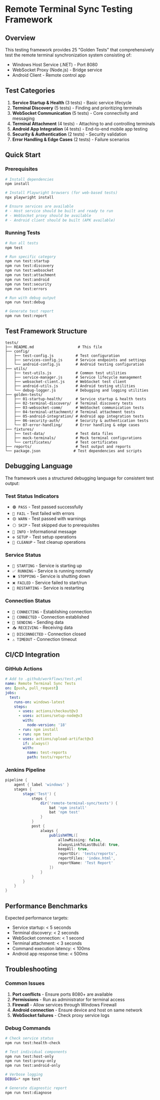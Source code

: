 # Remote Terminal Sync Testing Framework

## Overview
This testing framework provides 25 "Golden Tests" that comprehensively test the remote terminal synchronization system consisting of:
- Windows Host Service (.NET) - Port 8080
- WebSocket Proxy (Node.js) - Bridge service
- Android Client - Remote control app

## Test Categories
1. **Service Startup & Health** (3 tests) - Basic service lifecycle
2. **Terminal Discovery** (5 tests) - Finding and prioritizing terminals
3. **WebSocket Communication** (5 tests) - Core connectivity and messaging
4. **Terminal Attachment** (4 tests) - Attaching to and controlling terminals
5. **Android App Integration** (4 tests) - End-to-end mobile app testing
6. **Security & Authentication** (2 tests) - Security validation
7. **Error Handling & Edge Cases** (2 tests) - Failure scenarios

## Quick Start

### Prerequisites
```bash
# Install dependencies
npm install

# Install Playwright browsers (for web-based tests)
npx playwright install

# Ensure services are available
# - Host service should be built and ready to run
# - WebSocket proxy should be available
# - Android client should be built (APK available)
```

### Running Tests

```bash
# Run all tests
npm test

# Run specific category
npm run test:startup
npm run test:discovery
npm run test:websocket
npm run test:attachment
npm run test:android
npm run test:security
npm run test:errors

# Run with debug output
npm run test:debug

# Generate test report
npm run test:report
```

## Test Framework Structure

```
tests/
├── README.md                    # This file
├── config/
│   ├── test-config.js          # Test configuration
│   ├── services-config.js      # Service endpoints and settings
│   └── android-config.js       # Android testing configuration
├── utils/
│   ├── test-utils.js           # Common test utilities
│   ├── service-manager.js      # Service lifecycle management
│   ├── websocket-client.js     # WebSocket test client
│   ├── android-utils.js        # Android testing utilities
│   └── debug-logger.js         # Debugging and logging utilities
├── golden-tests/
│   ├── 01-startup-health/      # Service startup & health tests
│   ├── 02-terminal-discovery/  # Terminal discovery tests
│   ├── 03-websocket-comm/      # WebSocket communication tests
│   ├── 04-terminal-attachment/ # Terminal attachment tests
│   ├── 05-android-integration/ # Android app integration tests
│   ├── 06-security-auth/       # Security & authentication tests
│   └── 07-error-handling/      # Error handling & edge cases
├── fixtures/
│   ├── test-data/              # Test data files
│   ├── mock-terminals/         # Mock terminal configurations
│   └── certificates/           # Test certificates
├── reports/                    # Test output and reports
└── package.json               # Test dependencies and scripts
```

## Debugging Language

The framework uses a structured debugging language for consistent test output:

### Test Status Indicators
- `🟢 PASS` - Test passed successfully
- `🔴 FAIL` - Test failed with errors
- `🟡 WARN` - Test passed with warnings
- `⚪ SKIP` - Test skipped due to prerequisites
- `🔵 INFO` - Informational message
- `⚙️ SETUP` - Test setup operations
- `🧹 CLEANUP` - Test cleanup operations

### Service Status
- `🚀 STARTING` - Service is starting up
- `✅ RUNNING` - Service is running normally
- `⏹️ STOPPING` - Service is shutting down
- `❌ FAILED` - Service failed to start/run
- `🔄 RESTARTING` - Service is restarting

### Connection Status
- `🔌 CONNECTING` - Establishing connection
- `🔗 CONNECTED` - Connection established
- `📡 SENDING` - Sending data
- `📥 RECEIVING` - Receiving data
- `🔌 DISCONNECTED` - Connection closed
- `⚠️ TIMEOUT` - Connection timeout

## CI/CD Integration

### GitHub Actions
```yaml
# Add to .github/workflows/test.yml
name: Remote Terminal Sync Tests
on: [push, pull_request]
jobs:
  test:
    runs-on: windows-latest
    steps:
      - uses: actions/checkout@v3
      - uses: actions/setup-node@v3
        with:
          node-version: '18'
      - run: npm install
      - run: npm test
      - uses: actions/upload-artifact@v3
        if: always()
        with:
          name: test-reports
          path: tests/reports/
```

### Jenkins Pipeline
```groovy
pipeline {
    agent { label 'windows' }
    stages {
        stage('Test') {
            steps {
                dir('remote-terminal-sync/tests') {
                    bat 'npm install'
                    bat 'npm test'
                }
            }
            post {
                always {
                    publishHTML([
                        allowMissing: false,
                        alwaysLinkToLastBuild: true,
                        keepAll: true,
                        reportDir: 'tests/reports',
                        reportFiles: 'index.html',
                        reportName: 'Test Report'
                    ])
                }
            }
        }
    }
}
```

## Performance Benchmarks

Expected performance targets:
- Service startup: < 5 seconds
- Terminal discovery: < 2 seconds
- WebSocket connection: < 1 second
- Terminal attachment: < 3 seconds
- Command execution latency: < 100ms
- Android app response time: < 500ms

## Troubleshooting

### Common Issues
1. **Port conflicts** - Ensure ports 8080+ are available
2. **Permissions** - Run as administrator for terminal access
3. **Firewall** - Allow services through Windows Firewall
4. **Android connection** - Ensure device and host on same network
5. **WebSocket failures** - Check proxy service logs

### Debug Commands
```bash
# Check service status
npm run test:health-check

# Test individual components
npm run test:host-only
npm run test:proxy-only
npm run test:android-only

# Verbose logging
DEBUG=* npm test

# Generate diagnostic report
npm run test:diagnose
```